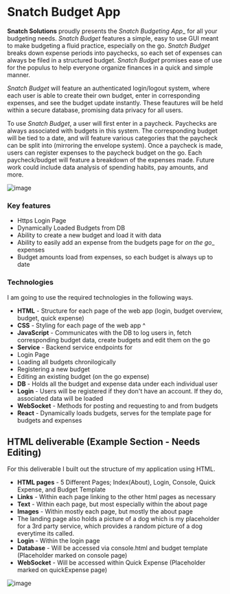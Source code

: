 # Snatch Budget App

  **Snatch Solutions** proudly presents the _Snatch Budgeting App__ for all your budgeting needs. _Snatch Budget_ features a simple, easy to use GUI meant to make budgeting a fluid practice, especially on the go. _Snatch Budget_ breaks down expense periods into paychecks, so each set of expenses can always be filed in a structured budget. _Snatch Budget_ promises ease of use for the populus to help everyone organize finances in a quick and simple manner.

  _Snatch Budget_ will feature an authenticated login/logout system, where each user is able to create their own budget, enter in corresponding expenses, and see the budget update instantly. These feautures will be held within a secure database, promising data privacy for all users.

  To use _Snatch Budget_, a user will first enter in a paycheck. Paychecks are always associated with budgets in this system. The corresponding budget will be tied to a date, and will feature various categories that the paycheck can be split into (mirroring the envelope system). Once a paycheck is made, users can register expenses to the paycheck budget on the go. Each paycheck/budget will feature a breakdown of the expenses made. Future work could include data analysis of spending habits, pay amounts, and more.

![image](https://github.com/Chaser2143/SnatchSolutions/assets/105551586/b6839700-19ad-416f-8e39-82f9c85086cc)

### Key features
- Https Login Page
- Dynamically Loaded Budgets from DB
- Ability to create a new budget and load it with data
- Ability to easily add an expense from the budgets page for _on the go__ expenses
- Budget amounts load from expenses, so each budget is always up to date

### Technologies

I am going to use the required technologies in the following ways.

- **HTML** - Structure for each page of the web app (login, budget overview, budget, quick expense)
- **CSS** - Styling for each page of the web app ^
- **JavaScript** - Communicates with the DB to log users in, fetch corresponding budget data, create budgets and edit them on the go
- **Service** - Backend service endpoints for
- Login Page
- Loading all budgets chronilogically
- Registering a new budget
- Editing an existing budget (on the go expense)
- **DB** - Holds all the budget and expense data under each individual user
- **Login** - Users will be registered if they don't have an account. If they do, associated data will be loaded
- **WebSocket** - Methods for posting and requesting to and from budgets
- **React** - Dynamically loads budgets, serves for the template page for budgets and expenses

## HTML deliverable (Example Section - Needs Editing)

For this deliverable I built out the structure of my application using HTML.

- **HTML pages** - 5 Different Pages; Index(About), Login, Console, Quick Expense, and Budget Template
- **Links** - Within each page linking to the other html pages as necessary
- **Text** - Within each page, but most especially within the about page
- **Images** - Within mostly each page, but mostly the about page
- The landing page also holds a picture of a dog which is my placeholder for a 3rd party service, which provides a random picture of a dog everytime its called.
- **Login** - Within the login page
- **Database** - Will be accessed via console.html and budget template (Placeholder marked on console page)
- **WebSocket** - Will be accessed within Quick Expense (Placeholder marked on quickExpense page)

![image](https://github.com/Chaser2143/SnatchSolutions/assets/105551586/d409512d-5e20-4a57-923e-a88f9f6cd3d5)
